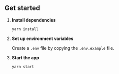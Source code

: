## Get started

1. **Install dependencies**

    ```bash
    yarn install
    ```

2.  **Set up environment variables**

    Create a `.env` file by copying the `.env.example` file.

3. **Start the app**

    ```
    yarn start
    ```
